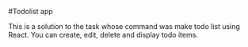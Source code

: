 #Todolist app

This is a solution to the task whose command was make todo list using React. You can create, edit, delete and display todo items.



